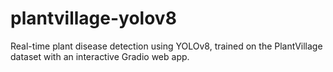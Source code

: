 # plantvillage-yolov8
Real-time plant disease detection using YOLOv8, trained on the PlantVillage dataset with an interactive Gradio web app.
